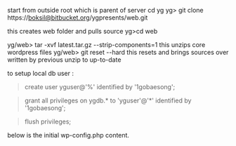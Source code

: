 start from outside root which is parent of server
cd yg
yg> git clone https://boksil@bitbucket.org/ygpresents/web.git

this creates web folder and pulls source
yg>cd web

yg/web> tar -xvf latest.tar.gz --strip-components=1
this unzips core wordpress files
yg/web> git reset --hard
this resets and brings sources over written by previous unzip to up-to-date  

to setup local db user :
>create user yguser@'%' identified by '1gobaesong';

>grant all privileges on ygdb.* to 'yguser'@'*' identified by '1gobaesong';

>flush privileges;


below is the initial wp-config.php content.  
